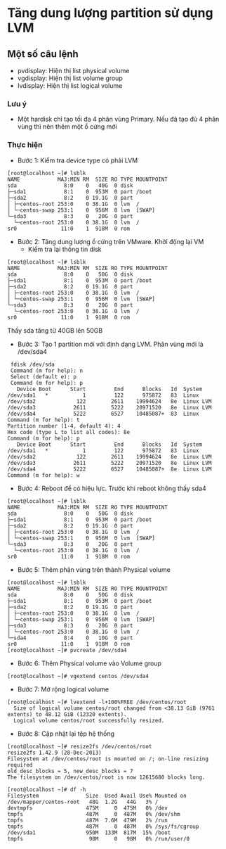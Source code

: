 # Tăng dung lượng partition sử dụng LVM
## Một số câu lệnh
   * pvdisplay: Hiện thị list physical volume
   * vgdisplay: Hiện thị list volume group
   * lvdisplay: Hiện thị list logical volume
### Lưu ý
   * Một hardisk chỉ tạo tối đa 4 phân vùng Primary. Nếu đã tạo đủ 4 phân vùng thì nên thêm một ổ cứng mới   
### Thực hiện
- Bước 1: Kiểm tra device type có phải LVM
```
[root@localhost ~]# lsblk 
NAME            MAJ:MIN RM  SIZE RO TYPE MOUNTPOINT
sda               8:0    0   40G  0 disk 
├─sda1            8:1    0  953M  0 part /boot
├─sda2            8:2    0 19.1G  0 part 
│ ├─centos-root 253:0    0 38.1G  0 lvm  /
│ └─centos-swap 253:1    0  956M  0 lvm  [SWAP]
└─sda3            8:3    0   20G  0 part 
  └─centos-root 253:0    0 38.1G  0 lvm  /
sr0              11:0    1  918M  0 rom  

```
- Bước 2: Tăng dung lượng ổ cứng trên VMware. Khởi động lại VM
  * Kiểm tra lại thông tin disk
```
[root@localhost ~]# lsblk 
NAME            MAJ:MIN RM  SIZE RO TYPE MOUNTPOINT
sda               8:0    0   50G  0 disk 
├─sda1            8:1    0  953M  0 part /boot
├─sda2            8:2    0 19.1G  0 part 
│ ├─centos-root 253:0    0 38.1G  0 lvm  /
│ └─centos-swap 253:1    0  956M  0 lvm  [SWAP]
└─sda3            8:3    0   20G  0 part 
  └─centos-root 253:0    0 38.1G  0 lvm  /
sr0              11:0    1  918M  0 rom  
```
Thấy sda tăng từ 40GB lên 50GB
- Bước 3: Tạo 1 partition mới với định dạng LVM. Phân vùng mới là /dev/sda4
```
 fdisk /dev/sda
 Command (m for help): n
 Select (default e): p
 Command (m for help): p
   Device Boot      Start         End      Blocks   Id  System
/dev/sda1   *           1         122      975872   83  Linux
/dev/sda2             122        2611    19994624   8e  Linux LVM
/dev/sda3            2611        5222    20971520   8e  Linux LVM
/dev/sda4            5222        6527    10485087+  83  Linux
Command (m for help): t
Partition number (1-4, default 4): 4
Hex code (type L to list all codes): 8e
Command (m for help): p
   Device Boot      Start         End      Blocks   Id  System
/dev/sda1   *           1         122      975872   83  Linux
/dev/sda2             122        2611    19994624   8e  Linux LVM
/dev/sda3            2611        5222    20971520   8e  Linux LVM
/dev/sda4            5222        6527    10485087+  8e  Linux LVM
Command (m for help): w
```
- Bước 4: Reboot để có hiệu lực. Trước khi reboot không thấy sda4
```
[root@localhost ~]# lsblk 
NAME            MAJ:MIN RM  SIZE RO TYPE MOUNTPOINT
sda               8:0    0   50G  0 disk 
├─sda1            8:1    0  953M  0 part /boot
├─sda2            8:2    0 19.1G  0 part 
│ ├─centos-root 253:0    0 38.1G  0 lvm  /
│ └─centos-swap 253:1    0  956M  0 lvm  [SWAP]
└─sda3            8:3    0   20G  0 part 
  └─centos-root 253:0    0 38.1G  0 lvm  /
sr0              11:0    1  918M  0 rom  
```
- Bước 5: Thêm phân vùng trên thành Physical volume
```
[root@localhost ~]# lsblk 
NAME            MAJ:MIN RM  SIZE RO TYPE MOUNTPOINT
sda               8:0    0   50G  0 disk 
├─sda1            8:1    0  953M  0 part /boot
├─sda2            8:2    0 19.1G  0 part 
│ ├─centos-root 253:0    0 38.1G  0 lvm  /
│ └─centos-swap 253:1    0  956M  0 lvm  [SWAP]
├─sda3            8:3    0   20G  0 part 
│ └─centos-root 253:0    0 38.1G  0 lvm  /
└─sda4            8:4    0   10G  0 part 
sr0              11:0    1  918M  0 rom  
[root@localhost ~]# pvcreate /dev/sda4
```
- Bước 6: Thêm Physical volume vào Volume group
```
[root@localhost ~]# vgextend centos /dev/sda4
```
- Bước 7: Mở rộng logical volume
```
[root@localhost ~]# lvextend -l+100%FREE /dev/centos/root
  Size of logical volume centos/root changed from <38.13 GiB (9761 extents) to 48.12 GiB (12320 extents).
  Logical volume centos/root successfully resized.
```
- Bước 8: Cập nhật lại tệp hệ thống
```
[root@localhost ~]# resize2fs /dev/centos/root
resize2fs 1.42.9 (28-Dec-2013)
Filesystem at /dev/centos/root is mounted on /; on-line resizing required
old_desc_blocks = 5, new_desc_blocks = 7
The filesystem on /dev/centos/root is now 12615680 blocks long.

[root@localhost ~]# df -h
Filesystem               Size  Used Avail Use% Mounted on
/dev/mapper/centos-root   48G  1.2G   44G   3% /
devtmpfs                 475M     0  475M   0% /dev
tmpfs                    487M     0  487M   0% /dev/shm
tmpfs                    487M  7.6M  479M   2% /run
tmpfs                    487M     0  487M   0% /sys/fs/cgroup
/dev/sda1                950M  133M  817M  15% /boot
tmpfs                     98M     0   98M   0% /run/user/0

```

